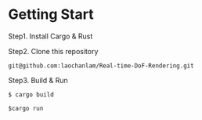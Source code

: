 Getting Start
===
Step1. Install Cargo & Rust

Step2. Clone this repository
```
git@github.com:laochanlam/Real-time-DoF-Rendering.git
```
Step3. Build & Run
```
$ cargo build
```
```
$cargo run
```